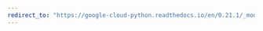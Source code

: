 ```yaml
---
redirect_to: "https://google-cloud-python.readthedocs.io/en/0.21.1/_modules/google/cloud/storage/bucket.html"
---
```

